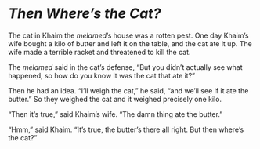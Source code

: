 # ***Then Where’s the Cat?***



The cat in Khaim the *melamed*’s house was a rotten pest. One day Khaim’s wife bought a kilo of butter and left it on the table, and the cat ate it up. The wife made a terrible racket and threatened to kill the cat.

The *melamed* said in the cat’s defense, “But you didn’t actually see what happened, so how do you know it was the cat that ate it?”

Then he had an idea. “I’ll weigh the cat,” he said, “and we’ll see if it ate the butter.” So they weighed the cat and it weighed precisely one kilo.

“Then it’s true,” said Khaim’s wife. “The damn thing ate the butter.”

“Hmm,” said Khaim. “It’s true, the butter’s there all right. But then where’s the cat?”